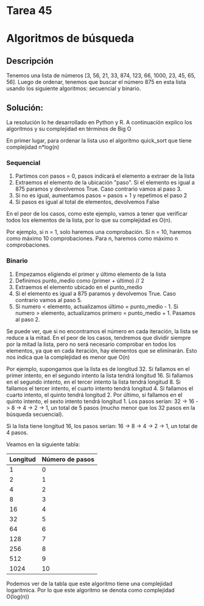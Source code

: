 # Tarea 45
# Algoritmos de búsqueda

## Descripción
Tenemos una lista de números [3, 56, 21, 33, 874, 123, 66, 1000, 23, 45, 65, 56]. Luego de ordenar, tenemos que buscar el número 875 en esta lista usando los siguiente algoritmos: secuencial y binario.

## Solución:

La resolución lo he desarrollado en Python y R. A continuación explico los algoritmos y su complejidad en términos de Big O

En primer lugar, para ordenar la lista uso el algoritmo quick_sort que tiene complejidad n*log(n)

### Sequencial

1. Partimos con pasos = 0, pasos indicará el elemento a extraer de la lista
2. Extraemos el elemento de la ubicación "paso". Si el elemento es igual a 875 paramos y devolvemos True. Caso contrario vamos al paso 3.
3. Si no es igual, aumentamos pasos = pasos + 1 y repetimos el paso 2
4. Si pasos es igual al total de elementos, devolvemos False

En el peor de los casos, como este ejemplo, vamos a tener que verificar todos los elementos de la lista, por lo que su complejidad es O(n).

Por ejemplo, si n = 1, solo haremos una comprobación. Si n = 10, haremos como máximo 10 comprobaciones. Para n, haremos como máximo n comprobaciones.

### Binario

1. Empezamos eligiendo el primer y último elemento de la lista
2. Definimos punto_medio como (primer + último) // 2
3. Extraemos el elemento ubicado en el punto_medio
4. Si el elemento es igual a 875 paramos y devolvemos True. Caso contrario vamos al paso 5.
5. Si numero < elemento, actualizamos último = punto_medio - 1. Si numero > elemento, actualizamos primero = punto_medio + 1. Pasamos al paso 2.

Se puede ver, que si no encontramos el número en cada iteración, la lista se reduce a la mitad. En el peor de los casos, tendremos que dividir siempre por la mitad la lista, pero no será necesario comprobar en todos los elementos, ya que en cada iteración, hay elementos que se eliminarán. Esto nos indica que la complejidad es menor que O(n)

Por ejemplo, supongamos que la lista es de longitud 32. Si fallamos en el primer intento, en el segundo intento la lista tendrá longitud 16. Si fallamos en el segundo intento, en el tercer intento la lista tendrá longitud 8. Si fallamos el tercer intento, el cuarto intento tendrá longitud 4. Si fallamos el cuarto intento, el quinto tendrá longitud 2. Por último, si fallamos en el quinto intento, el sexto intento tendrá longitud 1. Los pasos serían: 32 -> 16 -> 8 -> 4 -> 2 -> 1, un total de 5 pasos (mucho menor que los 32 pasos en la búsqueda secuencial).

Si la lista tiene longitud 16, los pasos serían: 16 -> 8 -> 4 -> 2 -> 1, un total de 4 pasos.

Veamos en la siguiente tabla:

| Longitud | Número de pasos |
| --- | --- |
| 1 | 0 |
| 2 | 1 |
| 4 | 2 |
| 8 | 3 |
| 16 | 4 |
| 32 | 5 |
| 64 | 6 |
| 128 | 7 |
| 256 | 8 |
| 512 | 9 |
| 1024 | 10 |

Podemos ver de la tabla que este algoritmo tiene una complejidad logarítmica.
Por lo que este algoritmo se denota como complejidad O(log(n))
